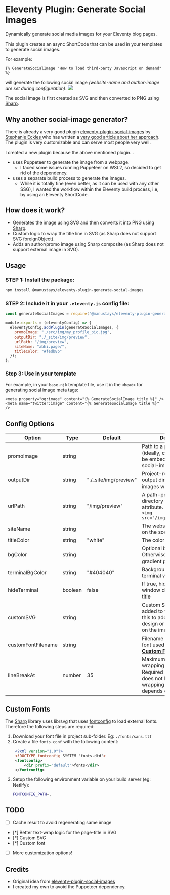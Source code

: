 # Eleventy Plugin: Generate Social Images

Dynamically generate social media images for your Eleventy blog pages.

This plugin creates an async ShortCode that can be used in your templates to generate social images.

For example:
```njk
{% GenerateSocialImage "How to load third-party Javascript on demand" %}
```
will generate the following social image _(website-name and author-image are set during configuration)_:
[![](https://abhi.page/img/preview/how-to-load-third-party-javascript-on-demand.png)](https://abhi.page/notes/load-third-party-javascript-on-demand/)

The social image is first created as SVG and then converted to PNG using [Sharp](https://github.com/lovell/sharp).

## Why another social-image generator?
There is already a very good plugin [eleventy-plugin-social-images](https://github.com/5t3ph/eleventy-plugin-social-images) by [Stephanie Eckles
](https://dev.to/5t3ph) who has written a [very good article about her approach](https://dev.to/5t3ph/automated-social-sharing-images-with-puppeteer-11ty-and-netlify-22ln). The plugin is very customizable and can serve most people very well.

I created a new plugin because the above mentioned plugin...
* uses Puppeteer to generate the image from a webpage.
  * I faced some issues running Puppeteer on WSL2, so decided to get rid of the dependency.
* uses a separate build process to generate the images.
  * While it is totally fine (even better, as it can be used with any other SSG), I wanted the workflow within the Eleventy build process, i.e, by using an Eleventy ShortCode.

## How does it work?
* Generates the image using SVG and then converts it into PNG using [Sharp](https://github.com/lovell/sharp).
* Custom logic to wrap the title line in SVG (as Sharp does not support SVG foreignObject).
* Adds an author/promo image using Sharp composite (as Sharp does not support external image in SVG).

## Usage

### STEP 1: Install the package:
```bash
npm install @manustays/eleventy-plugin-generate-social-images
```

### STEP 2: Include it in your `.eleventy.js` config file:

```js
const generateSocialImages = require("@manustays/eleventy-plugin-generate-social-images");

module.exports = (eleventyConfig) => {
  eleventyConfig.addPlugin(generateSocialImages, {
    promoImage: "./src/img/my_profile_pic.jpg",
    outputDir: "./_site/img/preview",
    urlPath: "/img/preview",
	siteName: "abhi.page/",
	titleColor: "#fedb8b"
  });
};
```

### Step 3: Use in your template
For example, in your `base.njk` template file, use it in the `<head>` for generating social image meta tags:
```njk
<meta property="og:image" content="{% GenerateSocialImage title %}" />
<meta name="twitter:image" content="{% GenerateSocialImage title %}" />
```


## Config Options

| Option      | Type   | Default       | Description |
| ----------- | ------ | ------------- |-------------|
| promoImage  | string |               | Path to a promo Image (ideally, circular) that will be embedded in the social-images |
| outputDir   | string | "./\_site/img/preview" | Project-relative path to the output directory where images will be generated |
| urlPath     | string | "/img/preview" | A path-prefix-esque directory for the &lt;img src&gt; attribute. e.g. `/img/` for `<img src="/img/MY_IMAGE.jpeg">` |
| siteName    | string |               | The website name to show on the social-image |
| titleColor  | string | "white"       | The color of the page-title |
| bgColor     | string |               | Optional background color. Otherwise, shows the gradient pattern |
| terminalBgColor| string | "#404040"  | Background color of the terminal window design |
| hideTerminal  | boolean | false      | If true, hides the terminal window design behind the title |
| customSVG     | string  |            | Custom SVG code to be added to the image. Use this to add your own design or text anywhere on the image |
| customFontFilename | string |        | Filename of custom local font used for title ([see **Custom Fonts**](#custom-fonts)) |
| lineBreakAt  | number | 35           | Maximum row length for wrapping the title. Required because SVG does not have auto-wrapping text. Should depends on the font used |

## Custom Fonts
The [Sharp](https://github.com/lovell/sharp) library uses librsvg that uses [fontconfig](https://www.freedesktop.org/software/fontconfig/fontconfig-user) to load external fonts. Therefore the following steps are required:
1. Download your font file in project sub-folder. Eg: `./fonts/sans.ttf`
2. Create a file `fonts.conf` with the following content:
   ```xml
	<?xml version="1.0"?>
	<!DOCTYPE fontconfig SYSTEM "fonts.dtd">
	<fontconfig>
		<dir prefix="default">fonts</dir>
	</fontconfig>
	```
3. Setup the following environment variable on your build server (eg: Netlify):
   ```bash
   FONTCONFIG_PATH=.
   ```


## TODO
- [ ] Cache result to avoid regenerating same image
- [*] Better text-wrap logic for the page-title in SVG
- [*] Custom SVG
- [*] Custom font
- [ ] More customization options!


## Credits

* Original idea from [eleventy-plugin-social-images](https://github.com/5t3ph/eleventy-plugin-social-images)
* I created my own to avoid the Puppeteer dependency.
